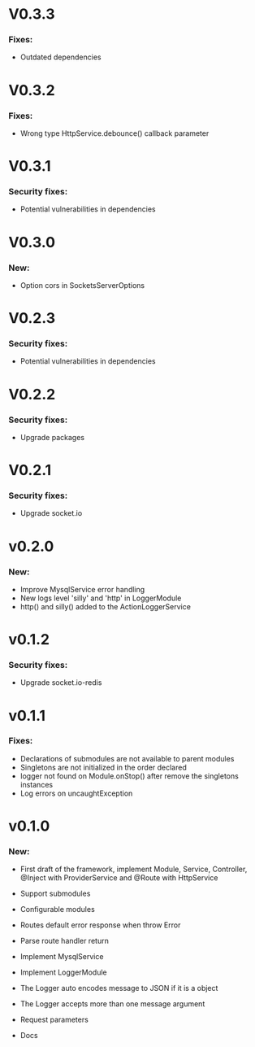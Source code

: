 # V0.3.3

### Fixes:

- Outdated dependencies

# V0.3.2

### Fixes:

- Wrong type HttpService.debounce() callback parameter
 
# V0.3.1

### Security fixes:

- Potential vulnerabilities in dependencies

# V0.3.0

### New:

- Option cors in SocketsServerOptions

# V0.2.3

### Security fixes:

- Potential vulnerabilities in dependencies

# V0.2.2

### Security fixes:

- Upgrade packages

# V0.2.1

### Security fixes:

- Upgrade socket.io

# v0.2.0

### New:

- Improve MysqlService error handling
- New logs level 'silly' and 'http' in LoggerModule
- http() and silly() added to the ActionLoggerService 

# v0.1.2

### Security fixes:

- Upgrade socket.io-redis

# v0.1.1

### Fixes:

- Declarations of submodules are not available to parent modules
- Singletons are not initialized in the order declared
- logger not found on Module.onStop() after remove the singletons instances
- Log errors on uncaughtException

# v0.1.0

### New:

- First draft of the framework, implement Module, Service, Controller, @Inject with ProviderService and @Route with HttpService

- Support submodules

- Configurable modules

- Routes default error response when throw Error

- Parse route handler return

- Implement MysqlService

- Implement LoggerModule

- The Logger auto encodes message to JSON if it is a object

- The Logger accepts more than one message argument

- Request parameters
- Docs



